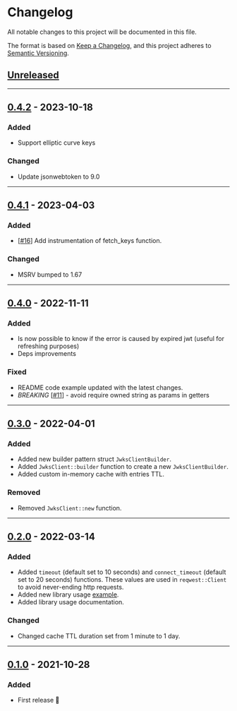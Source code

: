 # Changelog

All notable changes to this project will be documented in this file.

The format is based on [Keep a Changelog](https://keepachangelog.com/en/1.0.0/),
and this project adheres to [Semantic Versioning](https://semver.org/spec/v2.0.0.html).

## [Unreleased]

---

## [0.4.2] - 2023-10-18

### Added

- Support elliptic curve keys

### Changed 

- Update jsonwebtoken to 9.0

---

## [0.4.1] - 2023-04-03

### Added

- [[#16](https://github.com/primait/jwks_client/pull/16)] Add instrumentation of fetch_keys function.

### Changed

- MSRV bumped to 1.67

---

## [0.4.0] - 2022-11-11

### Added

- Is now possible to know if the error is caused by expired jwt (useful for refreshing purposes)
- Deps improvements

### Fixed

- README code example updated with the latest changes.
- *BREAKING* [[#11](https://github.com/primait/jwks_client/issues/11)] - avoid require owned string as params in getters 

---

## [0.3.0] - 2022-04-01

### Added

- Added new builder pattern struct `JwksClientBuilder`.
- Added `JwksClient::builder` function to create a new `JwksClientBuilder`.
- Added custom in-memory cache with entries TTL.  

### Removed

- Removed `JwksClient::new` function.

---

## [0.2.0] - 2022-03-14

### Added

- Added `timeout` (default set to 10 seconds) and `connect_timeout` (default set to 20 seconds) functions. These values 
  are used in `reqwest::Client` to avoid never-ending http requests.
- Added new library usage [example](./examples/get_jwks.rs).
- Added library usage documentation.

### Changed

- Changed cache TTL duration set from 1 minute to 1 day.

---

## [0.1.0] - 2021-10-28

### Added

- First release 🎉


[Unreleased]: https://github.com/primait/jwks_client/compare/0.4.2...HEAD
[0.4.2]: https://github.com/primait/jwks_client/compare/0.4.1...0.4.2
[0.4.1]: https://github.com/primait/jwks_client/compare/0.4.0...0.4.1
[0.4.0]: https://github.com/primait/jwks_client/compare/0.3.0...0.4.0
[0.3.0]: https://github.com/primait/jwks_client/compare/0.2.0...0.3.0
[0.2.0]: https://github.com/primait/jwks_client/compare/0.1.0...0.2.0
[0.1.0]: https://github.com/primait/jwks_client/releases/tag/0.1.0
